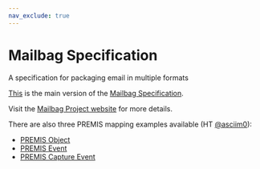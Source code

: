 ```yaml
---
nav_exclude: true
---
```


# Mailbag Specification
A specification for packaging email in multiple formats

[This](mailbag.md) is the main version of the [Mailbag Specification](https://archives.albany.edu/mailbag/spec/).

Visit the [Mailbag Project website](https://archives.albany.edu/mailbag/) for more details.

There are also three PREMIS mapping examples available (HT [@asciim0](https://github.com/asciim0)):
 * [PREMIS Object](example-PREMIS-object.xml)
 * [PREMIS Event](example-PREMIS-event.xml)
 * [PREMIS Capture Event](example-PREMIS-capture-event.xml)

